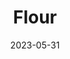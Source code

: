 ---
title: 'Flour'
date: '2023-05-31' 
metatag: '' 
inventory: '0' 
draft: false 
# meta description 
shortDescripton: ''
description: 'Grains'
longdescription: ''
tags: ''
brand: ''
subCategory: ''
unit: 'Unit'
sellCount: '0'
featured: False
# product Price
price: '100.0'
# Product Short Description
productID: '2EF136E8-1BFF-ED11-996D-005056B3A416'
type: 'products'
category: 'Grains' 
thumnailproduct: 'https://eraconnect.blob.core.windows.net/product-images/basics/184adb43-5746-4b1b-8410-79972a6a2264.webp' 
images:
  - image: 'https://eraconnect.blob.core.windows.net/product-images/basics/184adb43-5746-4b1b-8410-79972a6a2264.webp'  
Variants:
---
